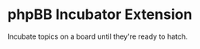 phpBB Incubator Extension
=========================

Incubate topics on a board until they're ready to hatch.
